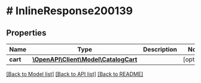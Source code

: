 # # InlineResponse200139

## Properties

Name | Type | Description | Notes
------------ | ------------- | ------------- | -------------
**cart** | [**\OpenAPI\Client\Model\CatalogCart**](CatalogCart.md) |  | [optional]

[[Back to Model list]](../../README.md#models) [[Back to API list]](../../README.md#endpoints) [[Back to README]](../../README.md)
